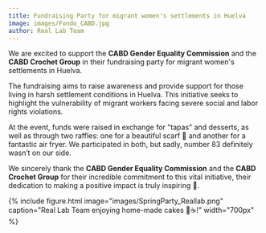 ```yaml
---
title: Fundraising Party for migrant women's settlements in Huelva
image: images/Fondo_CABD.jpg
author: Real Lab Team
---
```


We are excited to support the **CABD Gender Equality Commission** and the **CABD Crochet Group** in their fundraising party for migrant women's settlements in Huelva.

The fundraising aims to raise awareness and provide support for those living in harsh settlement conditions in Huelva. This initiative seeks to highlight the vulnerability of migrant workers facing severe social and labor rights violations.

At the event, funds were raised in exchange for "tapas" and desserts, as well as through two raffles: one for a beautiful scarf 🧣 and another for a fantastic air fryer. We participated in both, but sadly, number 83 definitely wasn’t on our side.

We sincerely thank the **CABD Gender Equality Commission** and the **CABD Crochet Group** for their incredible commitment to this vital initiative, their dedication to making a positive impact is truly inspiring 💜.

{%
  include figure.html
  image="images/SpringParty_Reallab.png"
  caption="Real Lab Team enjoying home-made cakes 🍰☕!"
  width="700px"
%}
